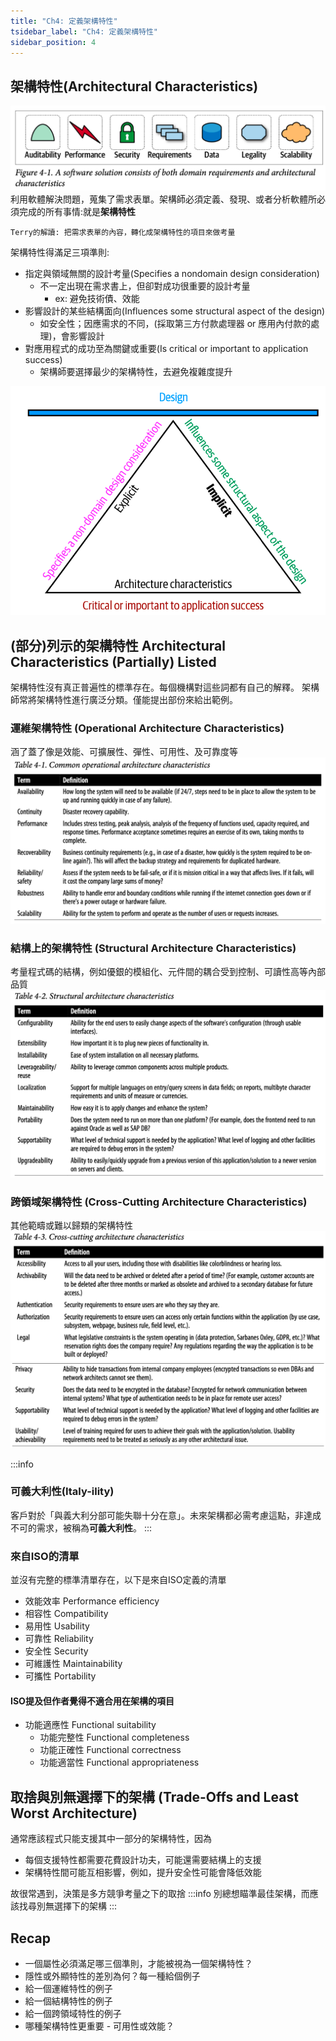 ```yaml
---
title: "Ch4: 定義架構特性"
tsidebar_label: "Ch4: 定義架構特性"
sidebar_position: 4
---
```


## 架構特性(Architectural Characteristics)
![Figure-4.1](ch4/fig_4.1.png)
利用軟體解決問題，蒐集了需求表單。架構師必須定義、發現、或者分析軟體所必須完成的所有事情:就是**架構特性**
```
Terry的解讀: 把需求表單的內容，轉化成架構特性的項目來做考量
```

架構特性得滿足三項準則:
- 指定與領域無關的設計考量(Specifies a nondomain design consideration)
    - 不一定出現在需求書上，但卻對成功很重要的設計考量
        - ex: 避免技術債、效能
- 影響設計的某些結構面向(Influences some structural aspect of the design)
    - 如安全性；因應需求的不同，(採取第三方付款處理器 or 應用內付款的處理)，會影響設計
- 對應用程式的成功至為關鍵或重要(Is critical or important to application success)
    - 架構師要選擇最少的架構特性，去避免複雜度提升

![Figure-4.2](ch4/fig_4.2.png)

## (部分)列示的架構特性 Architectural Characteristics (Partially) Listed

架構特性沒有真正普遍性的標準存在。每個機構對這些詞都有自己的解釋。
架構師常將架構特性進行廣泛分類。僅能提出部份來給出範例。

### 運維架構特性 (Operational Architecture Characteristics)
涵了蓋了像是效能、可擴展性、彈性、可用性、及可靠度等
![Table-4.1](ch4/tab_4.1.png)

### 結構上的架構特性 (Structural Architecture Characteristics)
考量程式碼的結構，例如優銀的模組化、元件間的耦合受到控制、可讀性高等內部品質
![Table-4.1](ch4/tab_4.2.png)

### 跨領域架構特性 (Cross-Cutting Architecture Characteristics)
其他範疇或難以歸類的架構特性
![Table-4.1](ch4/tab_4.3_1.png)
![Table-4.1](ch4/tab_4.3_2.png)

:::info
### 可義大利性(Italy-ility)
客戶對於「與義大利分部可能失聯十分在意」。未來架構都必需考慮這點，非達成不可的需求，被稱為**可義大利性**。
:::

### 來自ISO的清單

並沒有完整的標準清單存在，以下是來自ISO定義的清單
- 效能效率 Performance efficiency
- 相容性 Compatibility
- 易用性 Usability
- 可靠性 Reliability
- 安全性 Security
- 可維護性 Maintainability
- 可攜性 Portability

#### ISO提及但作者覺得不適合用在架構的項目
- 功能適應性 Functional suitability
    - 功能完整性 Functional completeness
    - 功能正確性 Functional correctness
    - 功能適當性 Functional appropriateness

## 取捨與別無選擇下的架構 (Trade-Offs and Least Worst Architecture)
通常應該程式只能支援其中一部分的架構特性，因為
- 每個支援特性都需要花費設計功夫，可能還需要結構上的支援
- 架構特性間可能互相影響，例如，提升安全性可能會降低效能

故很常遇到，決策是多方競爭考量之下的取捨
:::info
別總想瞄準最佳架構，而應該找尋別無選擇下的架構
:::

## Recap

- 一個屬性必須滿足哪三個準則，才能被視為一個架構特性？
- 隱性或外顯特性的差別為何？每一種給個例子
- 給一個運維特性的例子
- 給一個結構特性的例子
- 給一個跨領域特性的例子
- 哪種架構特性更重要 - 可用性或效能？
